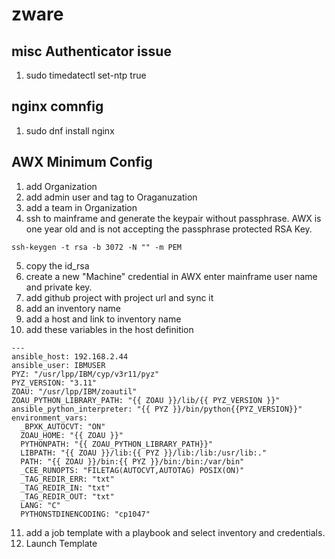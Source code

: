 # zware

## misc Authenticator issue
1. sudo timedatectl set-ntp true

## nginx comnfig
1. sudo dnf install nginx

## AWX Minimum Config

1. add Organization
2. add admin user and tag to Oraganuzation
3. add a team in Organization
4. ssh to mainframe and generate the keypair without passphrase. AWX is one year old and is not accepting the passphrase protected RSA Key.
```
ssh-keygen -t rsa -b 3072 -N "" -m PEM
```
5. copy the id_rsa
6. create a new "Machine" credential in AWX enter mainframe user name and private key.
7. add github project with project url and sync it
8. add an inventory name
9. add a host and link to inventory name
10. add these variables in the host definition
```
---
ansible_host: 192.168.2.44
ansible_user: IBMUSER
PYZ: "/usr/lpp/IBM/cyp/v3r11/pyz"
PYZ_VERSION: "3.11"
ZOAU: "/usr/lpp/IBM/zoautil"
ZOAU_PYTHON_LIBRARY_PATH: "{{ ZOAU }}/lib/{{ PYZ_VERSION }}"
ansible_python_interpreter: "{{ PYZ }}/bin/python{{PYZ_VERSION}}" 
environment_vars:
  _BPXK_AUTOCVT: "ON"
  ZOAU_HOME: "{{ ZOAU }}"
  PYTHONPATH: "{{ ZOAU_PYTHON_LIBRARY_PATH}}"
  LIBPATH: "{{ ZOAU }}/lib:{{ PYZ }}/lib:/lib:/usr/lib:."
  PATH: "{{ ZOAU }}/bin:{{ PYZ }}/bin:/bin:/var/bin"
  _CEE_RUNOPTS: "FILETAG(AUTOCVT,AUTOTAG) POSIX(ON)"
  _TAG_REDIR_ERR: "txt"
  _TAG_REDIR_IN: "txt"
  _TAG_REDIR_OUT: "txt"
  LANG: "C"
  PYTHONSTDINENCODING: "cp1047"
```
11. add a job template with a playbook and select inventory and credentials.
12. Launch Template
